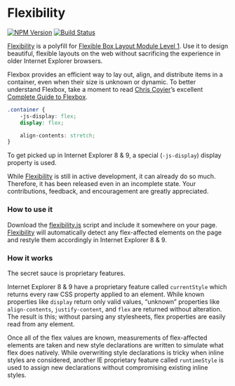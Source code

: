# Flexibility

[![NPM Version][npm-img]][npm] [![Build Status][ci-img]][ci]

[Flexibility] is a polyfill for [Flexible Box Layout Module Level 1]. Use it to design beautiful, flexible layouts on the web without sacrificing the experience in older Internet Explorer browsers.

Flexbox provides an efficient way to lay out, align, and distribute items in a container, even when their size is unknown or dynamic. To better understand Flexbox, take a moment to read [Chris Coyier]’s excellent [Complete Guide to Flexbox].

```css
.container {
	-js-display: flex;
	display: flex;

	align-contents: stretch;
}
```

To get picked up in Internet Explorer 8 & 9, a special (`-js-display`) display property is used.

While [Flexibility] is still in active development, it can already do so much. Therefore, it has been released even in an incomplete state. Your contributions, feedback, and encouragement are greatly appreciated.

### How to use it

Download the [flexibility.js] script and include it somewhere on your page. [Flexibility] will automatically detect any flex-affected elements on the page and restyle them accordingly in Internet Explorer 8 & 9.

### How it works

The secret sauce is proprietary features.

Internet Explorer 8 & 9 have a proprietary feature called `currentStyle` which returns every raw CSS property applied to an element. While known properties like `display` return only valid values, “unknown” properties like `align-contents`, `justify-content`, and `flex` are returned without alteration. The result is this; without parsing any stylesheets, flex properties are easily read from any element.

Once all of the flex values are known, measurements of flex-affected elements are taken and new style declarations are written to simulate what flex does natively. While overwriting style declarations is tricky when inline styles are considered, another IE proprietary feature called `runtimeStyle` is used to assign new declarations without compromising existing inline styles.

[ci]:      https://magnum.travis-ci.com/10up/flexibility
[ci-img]:  https://api.travis-ci.com/10up/flexibility.svg?token=mqvp34VgHUamyk5XDa9d
[npm]:     https://www.npmjs.com/package/flexibility
[npm-img]: https://img.shields.io/npm/v/flexibility.svg

[Flexibility]: https://github.com/10up/flexibility

[Chris Coyier]: https://twitter.com/chriscoyier
[Complete Guide to Flexbox]: https://css-tricks.com/snippets/css/a-guide-to-flexbox/
[flexibility.js]: /flexibility.js
[Flexible Box Layout Module Level 1]: http://www.w3.org/TR/css3-flexbox/
